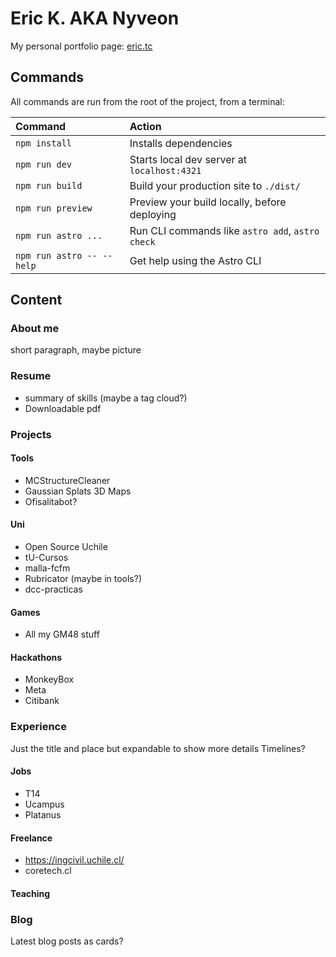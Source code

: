 # Eric K. AKA Nyveon

My personal portfolio page: [eric.tc](https://eric.tc)

## Commands

All commands are run from the root of the project, from a terminal:

| Command                   | Action                                           |
| :------------------------ | :----------------------------------------------- |
| `npm install`             | Installs dependencies                            |
| `npm run dev`             | Starts local dev server at `localhost:4321`      |
| `npm run build`           | Build your production site to `./dist/`          |
| `npm run preview`         | Preview your build locally, before deploying     |
| `npm run astro ...`       | Run CLI commands like `astro add`, `astro check` |
| `npm run astro -- --help` | Get help using the Astro CLI                     |



## Content

### About me

short paragraph, maybe picture

### Resume

- summary of skills (maybe a tag cloud?)
- Downloadable pdf


### Projects

#### Tools

- MCStructureCleaner
- Gaussian Splats 3D Maps
- Ofisalitabot?

#### Uni

- Open Source Uchile
- tU-Cursos
- malla-fcfm
- Rubricator (maybe in tools?)
- dcc-practicas

#### Games

- All my GM48 stuff

#### Hackathons

- MonkeyBox
- Meta
- Citibank

### Experience

Just the title and place but expandable to show more details
Timelines?

#### Jobs

- T14 
- Ucampus
- Platanus

#### Freelance

- https://ingcivil.uchile.cl/
- coretech.cl

#### Teaching


### Blog

Latest blog posts as cards?